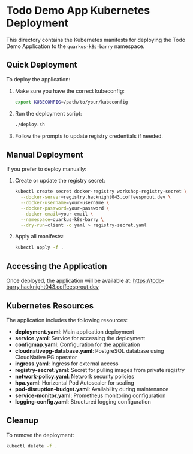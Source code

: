 # Todo Demo App Kubernetes Deployment

This directory contains the Kubernetes manifests for deploying the Todo Demo Application to the `quarkus-k8s-barry` namespace.

## Quick Deployment

To deploy the application:

1. Make sure you have the correct kubeconfig:
   ```bash
   export KUBECONFIG=/path/to/your/kubeconfig
   ```

2. Run the deployment script:
   ```bash
   ./deploy.sh
   ```
   
3. Follow the prompts to update registry credentials if needed.

## Manual Deployment

If you prefer to deploy manually:

1. Create or update the registry secret:
   ```bash
   kubectl create secret docker-registry workshop-registry-secret \
     --docker-server=registry.hacknight043.coffeesprout.dev \
     --docker-username=your-username \
     --docker-password=your-password \
     --docker-email=your-email \
     --namespace=quarkus-k8s-barry \
     --dry-run=client -o yaml > registry-secret.yaml
   ```

2. Apply all manifests:
   ```bash
   kubectl apply -f .
   ```

## Accessing the Application

Once deployed, the application will be available at:
https://todo-barry.hacknight043.coffeesprout.dev

## Kubernetes Resources

The application includes the following resources:

- **deployment.yaml**: Main application deployment
- **service.yaml**: Service for accessing the deployment
- **configmap.yaml**: Configuration for the application
- **cloudnativepg-database.yaml**: PostgreSQL database using CloudNative PG operator
- **ingress.yaml**: Ingress for external access
- **registry-secret.yaml**: Secret for pulling images from private registry
- **network-policy.yaml**: Network security policies
- **hpa.yaml**: Horizontal Pod Autoscaler for scaling
- **pod-disruption-budget.yaml**: Availability during maintenance
- **service-monitor.yaml**: Prometheus monitoring configuration
- **logging-config.yaml**: Structured logging configuration

## Cleanup

To remove the deployment:
```bash
kubectl delete -f .
```